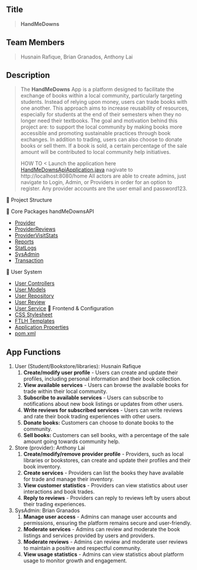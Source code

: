 ## Title
> **HandMeDowns**

## Team Members
>Husnain Rafique, Brian Granados,  Anthony Lai

## Description 
> The **HandMeDowns** App is a platform designed to facilitate the exchange of books 
within a local community, particularly targeting students. Instead of relying upon money, users can 
trade books with one another. This approach aims to increase reusability of resources, 
especially for students at the end of their semesters when they no longer need their textbooks. 
The goal and motivation behind this project are: to support the local community by making books 
more accessible and promoting sustainable practices through book exchanges.
> In addition to trading, users can also choose to donate books or sell them. If a book is sold,
 a certain percentage of the sale amount will be contributed to local community help initiatives.
>
> 
> HOW TO <
Launch the application here [HandMeDownsApiApplication.java](https://github.com/your-username/handMeDownsAPI/blob/main/handMeDownsAPI/src/main/java/handMeDownsAPI/example/handMeDownsAPI/HandMeDownsApiApplication.java)
 nagivate to http://localhost:8080/home
> All actors are able to create admins, just navigate to Login, Admin, or Providers in order for an option to register.
> Any provider accounts are the user email and password123.



📁 Project Structure

🔧 Core Packages
handMeDownsAPI
- [Provider](handMeDownsAPI/handMeDownsAPI/src/main/java/handMeDownsAPI/example/handMeDownsAPI/Provider)
- [ProviderReviews](handMeDownsAPI/handMeDownsAPI/src/main/java/handMeDownsAPI/example/handMeDownsAPI/ProviderReviews)
- [ProviderVisitStats](handMeDownsAPI/handMeDownsAPI/src/main/java/handMeDownsAPI/example/handMeDownsAPI/ProviderVisitStats)
- [Reports](handMeDownsAPI/handMeDownsAPI/src/main/java/handMeDownsAPI/example/handMeDownsAPI/reports)
- [StatLogs](handMeDownsAPI/handMeDownsAPI/src/main/java/handMeDownsAPI/example/handMeDownsAPI/statLogs)
- [SysAdmin](handMeDownsAPI/handMeDownsAPI/src/main/java/handMeDownsAPI/example/handMeDownsAPI/sysAdmin)
- [Transaction](handMeDownsAPI/handMeDownsAPI/src/main/java/handMeDownsAPI/example/handMeDownsAPI/transaction)

👤 User System
- [User Controllers](handMeDownsAPI/handMeDownsAPI/src/main/java/handMeDownsAPI/example/handMeDownsAPI/userControllers)
- [User Models](handMeDownsAPI/handMeDownsAPI/src/main/java/handMeDownsAPI/example/handMeDownsAPI/userModel)
- [User Repository](handMeDownsAPI/handMeDownsAPI/src/main/java/handMeDownsAPI/example/handMeDownsAPI/userRepository)
- [User Review](handMeDownsAPI/handMeDownsAPI/src/main/java/handMeDownsAPI/example/handMeDownsAPI/userReview)
- [User Service](handMeDownsAPI/handMeDownsAPI/src/main/java/handMeDownsAPI/example/handMeDownsAPI/userService)
💅 Frontend & Configuration
- [CSS Stylesheet](handMeDownsAPI/handMeDownsAPI/src/main/resources/static/css/styles.css)
- [FTLH Templates](handMeDownsAPI/handMeDownsAPI/src/main/resources/templates)
- [Application Properties](handMeDownsAPI/handMeDownsAPI/src/main/resources/application.properties)
- [pom.xml](handMeDownsAPI/handMeDownsAPI/pom.xml)

## App Functions
1. User (Student/Bookstore/libraries): Husnain Rafique
    1. **Create/modify user profile** - Users can create and update their profiles, including personal information and their book collection.
    2. **View available services** - Users can browse the available books for trade within their local community.
    3. **Subscribe to available services** - Users can subscribe to notifications about new book listings or updates from other users.
    4. **Write reviews for subscribed services** - Users can write reviews and rate their book trading experiences with other users.
    5. **Donate books:** Customers can choose to donate books to the community.
    6. **Sell books:** Customers can sell books, with a percentage of the sale amount going towards community help.
2. Store (provider): Anthony Lai
    1. **Create/modify/remove provider profile** - Providers, such as local libraries or bookstores, can create and update their profiles and their book inventory.
    2. **Create services** - Providers can list the books they have available for trade and manage their inventory.
    3. **View customer statistics** - Providers can view statistics about user interactions and book trades.
    4. **Reply to reviews** - Providers can reply to reviews left by users about their trading experiences.
3. SysAdmin: Brian Granados
    1. **Manage user access** - Admins can manage user accounts and permissions, ensuring the platform remains secure and user-friendly.
    2. **Moderate services** - Admins can review and moderate the book listings and services provided by users and providers.
    3. **Moderate reviews** - Admins can review and moderate user reviews to maintain a positive and respectful community.
    4. **View usage statistics** - Admins can view statistics about platform usage to monitor growth and engagement.


